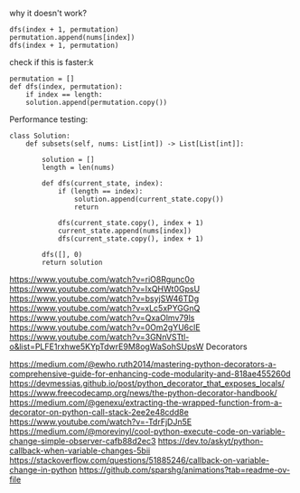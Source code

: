 why it doesn't work?
```
dfs(index + 1, permutation)
permutation.append(nums[index])
dfs(index + 1, permutation)
```

check if this is faster:k
```
permutation = []
def dfs(index, permutation):
    if index == length:
    solution.append(permutation.copy())
```

Performance testing:
```
class Solution:
    def subsets(self, nums: List[int]) -> List[List[int]]:

        solution = []
        length = len(nums)

        def dfs(current_state, index):
            if (length == index):
                solution.append(current_state.copy())
                return

            dfs(current_state.copy(), index + 1)
            current_state.append(nums[index])
            dfs(current_state.copy(), index + 1)

        dfs([], 0)
        return solution
```

https://www.youtube.com/watch?v=riO8Rgunc0o
https://www.youtube.com/watch?v=IxQHWt0GpsU
https://www.youtube.com/watch?v=bsyjSW46TDg
https://www.youtube.com/watch?v=xLc5xPYGGnQ
https://www.youtube.com/watch?v=QxaOlmv79ls
https://www.youtube.com/watch?v=0Om2gYU6clE
https://www.youtube.com/watch?v=3GNnVSTtl-o&list=PLFE1rxhwe5KYpTdwrE9M8ogWaSohSUpsW
Decorators

https://medium.com/@ewho.ruth2014/mastering-python-decorators-a-comprehensive-guide-for-enhancing-code-modularity-and-818ae455260d
https://devmessias.github.io/post/python_decorator_that_exposes_locals/
https://www.freecodecamp.org/news/the-python-decorator-handbook/
https://medium.com/@genexu/extracting-the-wrapped-function-from-a-decorator-on-python-call-stack-2ee2e48cdd8e
https://www.youtube.com/watch?v=-TdrFjDJn5E
https://medium.com/@morevinyl/cool-python-execute-code-on-variable-change-simple-observer-cafb88d2ec3
https://dev.to/askyt/python-callback-when-variable-changes-5bii
https://stackoverflow.com/questions/51885246/callback-on-variable-change-in-python
https://github.com/sparshg/animations?tab=readme-ov-file

